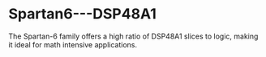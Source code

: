 # Spartan6---DSP48A1
The Spartan-6 family offers a high ratio of DSP48A1 slices to logic, making it ideal for math intensive applications.
